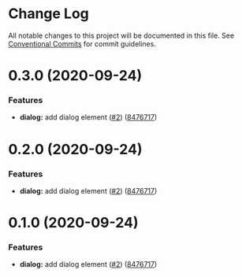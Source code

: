 # Change Log

All notable changes to this project will be documented in this file.
See [Conventional Commits](https://conventionalcommits.org) for commit guidelines.

# 0.3.0 (2020-09-24)

### Features

- **dialog:** add dialog element ([#2](https://github.com/fcarrascosa/fcarrascosa-elements/issues/2)) ([8476717](https://github.com/fcarrascosa/fcarrascosa-elements/commit/8476717127bf4046d17109a01b0f9da8d998a94f))

# 0.2.0 (2020-09-24)

### Features

- **dialog:** add dialog element ([#2](https://github.com/fcarrascosa/fcarrascosa-elements/issues/2)) ([8476717](https://github.com/fcarrascosa/fcarrascosa-elements/commit/8476717127bf4046d17109a01b0f9da8d998a94f))

# 0.1.0 (2020-09-24)

### Features

- **dialog:** add dialog element ([#2](https://github.com/fcarrascosa/fcarrascosa-elements/issues/2)) ([8476717](https://github.com/fcarrascosa/fcarrascosa-elements/commit/8476717127bf4046d17109a01b0f9da8d998a94f))
